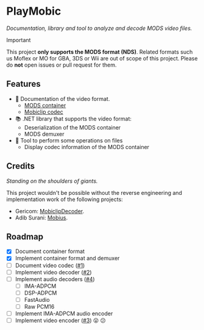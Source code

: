 # PlayMobic

_Documentation, library and tool to analyze and decode MODS video files._

> [!IMPORTANT]  
> This project **only supports the MODS format (NDS)**. Related formats such us
> Moflex or MO for GBA, 3DS or Wii are out of scope of this project. Please do
> **not** open issues or pull request for them.

## Features

- 📃 Documentation of the video format.
  - [MODS container](docs/MODS.md)
  - [Mobiclip codec](docs/codec-mobicli-binary.md)
- 📚 .NET library that supports the video format:
  - Deserialization of the MODS container
  - MODS demuxer
- 🔧 Tool to perform some operations on files
  - Display codec information of the MODS container

## Credits

_Standing on the shoulders of giants._

This project wouldn't be possible without the reverse engineering and
implementation work of the following projects:

- Gericom: [MobiclipDecoder](https://github.com/Gericom/MobiclipDecoder).
- Adib Surani: [Mobius](https://github.com/AdibSurani/Mobius).

## Roadmap

- [x] Document container format
- [x] Implement container format and demuxer
- [ ] Document video codec ([#1](https://github.com/pleonex/PlayMobic/issues/1))
- [ ] Implement video decoder
      ([#2](https://github.com/pleonex/PlayMobic/issues/2))
- [ ] Implement audio decoders
      ([#4](https://github.com/pleonex/PlayMobic/issues/4))
  - [ ] IMA-ADPCM
  - [ ] DSP-ADPCM
  - [ ] FastAudio
  - [ ] Raw PCM16
- [ ] Implement IMA-ADPCM audio encoder
- [ ] Implement video encoder
      ([#3](https://github.com/pleonex/PlayMobic/issues/3)) 😮 😕
